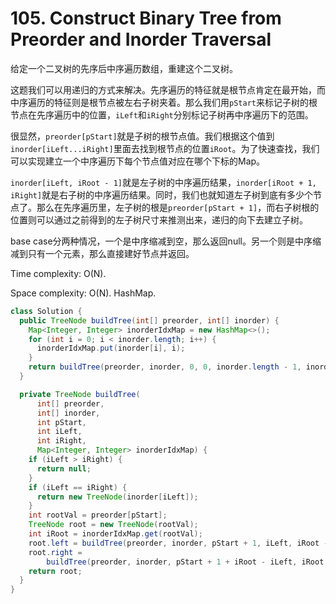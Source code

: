 # 105. Construct Binary Tree from Preorder and Inorder Traversal

给定一个二叉树的先序后中序遍历数组，重建这个二叉树。

这题我们可以用递归的方式来解决。先序遍历的特征就是根节点肯定在最开始，而中序遍历的特征则是根节点被左右子树夹着。那么我们用`pStart`来标记子树的根节点在先序遍历中的位置，`iLeft`和`iRight`分别标记子树再中序遍历下的范围。

很显然，`preorder[pStart]`就是子树的根节点值。我们根据这个值到`inorder[iLeft...iRight]`里面去找到根节点的位置`iRoot`。为了快速查找，我们可以实现建立一个中序遍历下每个节点值对应在哪个下标的Map。

`inorder[iLeft, iRoot - 1]`就是左子树的中序遍历结果，`inorder[iRoot + 1, iRight]`就是右子树的中序遍历结果。同时，我们也就知道左子树到底有多少个节点了。那么在先序遍历里，左子树的根是`preorder[pStart + 1]`，而右子树根的位置则可以通过之前得到的左子树尺寸来推测出来，递归的向下去建立子树。

base case分两种情况，一个是中序缩减到空，那么返回null。另一个则是中序缩减到只有一个元素，那么直接建好节点并返回。

Time complexity: O(N).

Space complexity: O(N). HashMap.

```java
class Solution {
  public TreeNode buildTree(int[] preorder, int[] inorder) {
    Map<Integer, Integer> inorderIdxMap = new HashMap<>();
    for (int i = 0; i < inorder.length; i++) {
      inorderIdxMap.put(inorder[i], i);
    }
    return buildTree(preorder, inorder, 0, 0, inorder.length - 1, inorderIdxMap);
  }

  private TreeNode buildTree(
      int[] preorder,
      int[] inorder,
      int pStart,
      int iLeft,
      int iRight,
      Map<Integer, Integer> inorderIdxMap) {
    if (iLeft > iRight) {
      return null;
    }
    if (iLeft == iRight) {
      return new TreeNode(inorder[iLeft]);
    }
    int rootVal = preorder[pStart];
    TreeNode root = new TreeNode(rootVal);
    int iRoot = inorderIdxMap.get(rootVal);
    root.left = buildTree(preorder, inorder, pStart + 1, iLeft, iRoot - 1, inorderIdxMap);
    root.right =
        buildTree(preorder, inorder, pStart + 1 + iRoot - iLeft, iRoot + 1, iRight, inorderIdxMap);
    return root;
  }
}
```